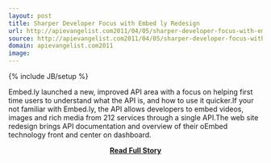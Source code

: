 ```yaml
---
layout: post
title: Sharper Developer Focus with Embed ly Redesign
url: http://apievangelist.com2011/04/05/sharper-developer-focus-with-embed-ly-redesign/
source: http://apievangelist.com2011/04/05/sharper-developer-focus-with-embed-ly-redesign/
domain: apievangelist.com2011
image: 
---
```

{% include JB/setup %}<p>Embed.ly launched a new, improved API area with a focus on helping first time users to understand what the API is, and how to use it quicker.If your not familiar with Embed.ly, the API allows developers to embed videos, images and rich media from 212 services through a single API.The web site redesign brings API documentation and overview of their oEmbed technology front and center on dashboard.</p>
<center><p><a href="http://apievangelist.com2011/04/05/sharper-developer-focus-with-embed-ly-redesign/" style='padding:25px; font-sze:18px; font-weight: bold;'>Read Full Story</a></p></center>
